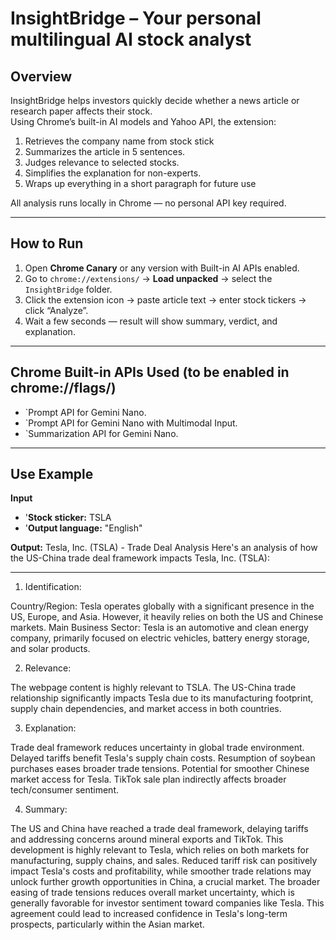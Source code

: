 # InsightBridge – Your personal multilingual AI stock analyst

## Overview
InsightBridge helps investors quickly decide whether a news article or research paper affects their stock.  
Using Chrome’s built-in AI models and Yahoo API, the extension:
1. Retrieves the company name from stock stick
2. Summarizes the article in 5 sentences.
3. Judges relevance to selected stocks.
4. Simplifies the explanation for non-experts.
5. Wraps up everything in a short paragraph for future use

All analysis runs locally in Chrome — no personal API key required.

---

## How to Run
1. Open **Chrome Canary** or any version with Built-in AI APIs enabled.
2. Go to `chrome://extensions/` → **Load unpacked** → select the `InsightBridge` folder.
3. Click the extension icon → paste article text → enter stock tickers → click “Analyze”.
4. Wait a few seconds — result will show summary, verdict, and explanation.

---

## Chrome Built-in APIs Used (to be enabled in chrome://flags/)
- `Prompt API for Gemini Nano.
- `Prompt API for Gemini Nano with Multimodal Input.
- `Summarization API for Gemini Nano.

---

## Use Example 
**Input**
- '**Stock sticker:** TSLA
- '**Output language:** "English"

**Output:**
Tesla, Inc. (TSLA) - Trade Deal Analysis
Here's an analysis of how the US-China trade deal framework impacts Tesla, Inc. (TSLA):

---

1. Identification:

Country/Region: Tesla operates globally with a significant presence in the US, Europe, and Asia. However, it heavily relies on both the US and Chinese markets.
Main Business Sector: Tesla is an automotive and clean energy company, primarily focused on electric vehicles, battery energy storage, and solar products.

2. Relevance:

The webpage content is highly relevant to TSLA. The US-China trade relationship significantly impacts Tesla due to its manufacturing footprint, supply chain dependencies, and market access in both countries.

3. Explanation:

Trade deal framework reduces uncertainty in global trade environment.
Delayed tariffs benefit Tesla's supply chain costs.
Resumption of soybean purchases eases broader trade tensions.
Potential for smoother Chinese market access for Tesla.
TikTok sale plan indirectly affects broader tech/consumer sentiment.

4. Summary:

The US and China have reached a trade deal framework, delaying tariffs and addressing concerns around mineral exports and TikTok. This development is highly relevant to Tesla, which relies on both markets for manufacturing, supply chains, and sales. Reduced tariff risk can positively impact Tesla's costs and profitability, while smoother trade relations may unlock further growth opportunities in China, a crucial market. The broader easing of trade tensions reduces overall market uncertainty, which is generally favorable for investor sentiment toward companies like Tesla. This agreement could lead to increased confidence in Tesla's long-term prospects, particularly within the Asian market.

